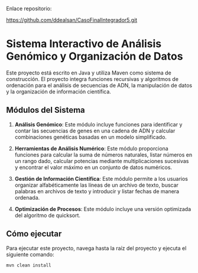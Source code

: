 Enlace repositorio:

https://github.com/ddealsan/CasoFinalIntegrador5.git

# Sistema Interactivo de Análisis Genómico y Organización de Datos

Este proyecto está escrito en Java y utiliza Maven como sistema de construcción. El proyecto integra funciones recursivas y algoritmos de ordenación para el análisis de secuencias de ADN, la manipulación de datos y la organización de información científica.

## Módulos del Sistema

1. **Análisis Genómico**: Este módulo incluye funciones para identificar y contar las secuencias de genes en una cadena de ADN y calcular combinaciones genéticas basadas en un modelo simplificado.

2. **Herramientas de Análisis Numérico**: Este módulo proporciona funciones para calcular la suma de números naturales, listar números en un rango dado, calcular potencias mediante multiplicaciones sucesivas y encontrar el valor máximo en un conjunto de datos numéricos.

3. **Gestión de Información Científica**: Este módulo permite a los usuarios organizar alfabéticamente las líneas de un archivo de texto, buscar palabras en archivos de texto y introducir y listar fechas de manera ordenada.

4. **Optimización de Procesos**: Este módulo incluye una versión optimizada del algoritmo de quicksort.

## Cómo ejecutar

Para ejecutar este proyecto, navega hasta la raíz del proyecto y ejecuta el siguiente comando:

```bash
mvn clean install
